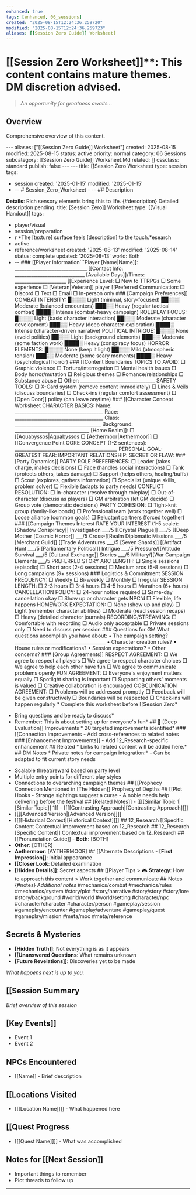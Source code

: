 ```yaml
---
enhanced: true
tags: [enhanced, 06_sessions]
created: "2025-08-15T12:24:36.259720"
modified: "2025-08-15T12:24:36.259723"
aliases: [[Session Zero Guide]] Worksheet]
---
```


# [[Session Zero Worksheet]]**: This content contains mature themes. DM discretion advised.

> *An opportunity for greatness awaits...*

## Overview

Comprehensive overview of this content.

--- aliases: ["[[Session Zero Guide]] Worksheet"]
created: 2025-08-15
modified: 2025-08-15
status: active
priority: normal
category: 06 Sessions
subcategory: [[Session Zero Guide]] Worksheet.Md
related: []
cssclass: standard
publish: false --- ---
title: [[Session Zero Worksheet
type: session
tags:
- session created: '2025-01-15'
modified: '2025-01-15'
- -- # Session_Zero_Worksheet - -- ## Description

**Details**: Rich sensory elements bring this to life. {#description} Detailed description pending.
title: [Session Zero]] Worksheet
type: [[Visual Handout]]
tags:
- player/visual
- session/preparation
- r
*The [texture] surface feels [description] to the touch.*esearch
- active
- reference/worksheet created: '2025-08-13'
modified: '2025-08-14'
status: complete
updated: '2025-08-13'
world: Both
- -- ### [[Player Information```Player [Name|Name]]: _______________________________ [[Contact Info: ______________________________ [Available Days]]/Times: ______________________ [[Experience Level: □ New to TTRPGs □ Some experience □ [Veteran|Veteran]] player [[Preferred Communication:
□ Discord □ Text □ Email □ In-person only ### [Campaign Preferences]] COMBAT INTENSITY: █░░░░ Light (minimal, story-focused)
██░░░ Moderate (balanced encounters)
███░░ Heavy (regular tactical combat)
████░ Intense (combat-heavy campaign) ROLEPLAY FOCUS:
█░░░░ Light (basic character interaction)
██░░░ Moderate (character development)
███░░ Heavy (deep character exploration)
████░ Intense (character-driven narrative) POLITICAL INTRIGUE:
█░░░░ None (avoid politics)
██░░░ Light (background elements)
███░░ Moderate (some faction work)
████░ Heavy (conspiracy focus) HORROR ELEMENTS:
█░░░░ None (keep it light)
██░░░ Mild (atmospheric tension)
███░░ Moderate (some scary moments)
████░ Heavy (psychological horror) ### [[Content Boundaries TOPICS TO AVOID: □ Graphic violence
□ Torture/interrogation
□ Mental health issues
□ Body horror/mutation
□ Religious themes
□ Romance/relationships
□ Substance abuse
□ Other: ________________________________ SAFETY TOOLS:
□ X-Card system (remove content immediately)
□ Lines & Veils (discuss boundaries)
□ Check-ins (regular comfort assessment)
□ [Open Door]] policy (can leave anytime) ### [[Character Concept Worksheet CHARACTER BASICS: Name: ______________________________________ Race: ______________________________________ Class: _____________________________________ Background: ________________________________ [Home Realm]]: □ [[Aquabyssos|Aquabyssos □ [Aethermoor|Aethermoor]] □ [[Convergence Point CORE CONCEPT (1-2 sentences):
____________________________________________ PERSONAL GOAL: GREATEST FEAR: IMPORTANT RELATIONSHIP: SECRET OR FLAW: ### [Party Dynamics]] PARTY ROLE PREFERENCES: □ Leader (takes charge, makes decisions) □ Face (handles social interactions)
□ Tank (protects others, takes damage)
□ Support (helps others, healing/buffs)
□ Scout (explores, gathers information)
□ Specialist (unique skills, problem solver)
□ Flexible (adapts to party needs) CONFLICT RESOLUTION: □ In-character (resolve through roleplay)
□ Out-of-character (discuss as players)
□ GM arbitration (let GM decide)
□ Group vote (democratic decisions) PARTY COHESION: □ Tight-knit group (family-like bonds)
□ Professional team (work together well)
□ Loose alliance (common goals)
□ Reluctant partners (forced together) ### [[Campaign Themes Interest RATE YOUR INTEREST (1-5 scale): [Shadow Conspiracy]] Investigation ___/5 [[Crystal Plague]] ___/5 [[Deep Mother [Cosmic Horror]] ___/5 Cross-[[Realm Diplomatic Missions ___/5 [Merchant Guild]] [[Trade Adventures ___/5 [Seven Shards]] [[Artifact Hunt ___/5 [Parliamentary Political]] Intrigue ___/5 Pressure/[[Altitude Survival ___/5 [Cultural Exchange]] Stories ___/5 Military/[[War Campaign Elements ___/5 PREFERRED STORY ARC LENGTH:
□ Single sessions (episodic)
□ Short arcs (2-4 sessions)
□ Medium arcs (5-8 sessions)
□ Long campaigns (9+ sessions) ### Logistics & Commitment SESSION FREQUENCY: □ Weekly □ Bi-weekly □ Monthly □ Irregular SESSION LENGTH:
□ 2-3 hours □ 3-4 hours □ 4-5 hours □ Marathon (6+ hours) CANCELLATION POLICY:
□ 24-hour notice required
□ Same-day cancellation okay
□ Show up or character gets NPC'd
□ Flexible, life happens HOMEWORK EXPECTATION:
□ None (show up and play)
□ Light (remember character abilities)
□ Moderate (read session recaps)
□ Heavy (detailed character journals) RECORDING/STREAMING:
□ Comfortable with recording
□ Audio only acceptable
□ Private sessions only
□ Need to discuss per session ### Questions for GM What questions accomplish you have about: • The campaign setting? _______________________________________ • Character creation rules? • House rules or modifications? • Session expectations? • Other concerns? ### [Group Agreements]] RESPECT AGREEMENT: □ We agree to respect all players
□ We agree to respect character choices
□ We agree to help each other have fun
□ We agree to communicate problems openly FUN AGREEMENT:
□ Everyone's enjoyment matters equally
□ Spotlight sharing is important
□ Supporting others' moments is valued
□ Creative collaboration is encouraged COBCUNICATION AGREEMENT:
□ Problems will be addressed promptly
□ Feedback will be given constructively
□ Boundaries will be respected
□ Check-ins will happen regularly * Complete this worksheet before [[Session Zero*
* Bring questions and be ready to discuss*
* Remember: This is about setting up for everyone's fun* ## 🔧 [Deep Evaluation]] Improvements * 20 targeted improvements identified* ### [[Connection Improvements - Add cross-references to related notes ### [Enhancement Improvements]] - Add 12_Research-specific enhancement ## Related * Links to related content will be added here.* ## DM Notes * Private notes for campaign integration:* - Can be adapted to fit current story needs
- Scalable threat/reward based on party level
- Multiple entry points for different play styles
- Connections to overarching campaign themes ## [[Prophecy Connection Mentioned in [The Hidden]] Prophecy of Depths ## [[Plot Hooks - Strange sightings suggest a curse - A noble needs help delivering before the festival ## [Related Notes]] - [[[[Similar Topic 1|[Similar Topic]] 1]] - [[[[Contrasting Approach|[Contrasting Approach]]]]
- [[[[Advanced Version|[Advanced Version]]]]
- [[[[Historical Context|[Historical Context]]]] ## 12_Research [[Specific Content Contextual improvement based on 12_Research ## 12_Research [Specific Content]] Contextual improvement based on 12_Research ## [[Pronunciation Guide]] - **Both**: [BOTH]
- **Other**: [OTHER]
- **Aethermoor**: [AYTHERMOOR] ## [[Alternate Descriptions - **[First Impression]]**: Initial appearance
- **[[Closer Look**: Detailed examination
- **[Hidden Details]]**: Secret aspects ## [[Player Tips > 🎮 **Strategy**: How to approach this content > Work together and communicate ## Notes {#notes} *Additional notes* #mechanics/combat
#mechanics/rules
#mechanics/system
#story/plot
#story/narrative
#story/story
#story/lore
#story/background
#world/world
#world/setting
#character/npc
#character/character
#character/person
#gameplay/session
#gameplay/encounter
#gameplay/adventure
#gameplay/quest
#gameplay/mission
#meta/moc
#meta/reference
## Secrets & Mysteries
- **[Hidden Truth]]**: Not everything is as it appears
- **[[Unanswered Questions**: What remains unknown
- **[Future Revelations]]**: Discoveries yet to be made

*What happens next is up to you.*
## [[Session Summary
*Brief overview of this session*

## [Key Events]]
- Event 1
- Event 2

## NPCs Encountered
- [[Name]] - Brief description

## [[Locations Visited
- [[[Location Name]]]] - What happened here

## [[Quest Progress
- [[[Quest Name]]]] - What was accomplished

## Notes for [[Next Session]]
- Important things to remember
- Plot threads to follow up

---
